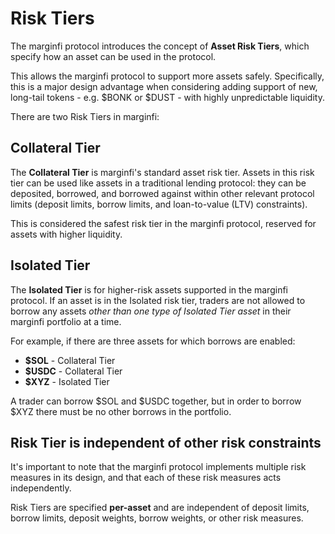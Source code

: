 # Risk Tiers

The marginfi protocol introduces the concept of **Asset Risk Tiers**, which specify how an asset can be used in the protocol.

This allows the marginfi protocol to support more assets safely. Specifically, this is a major design advantage when considering adding support of new, long-tail tokens - e.g. $BONK or $DUST - with highly unpredictable liquidity.

There are two Risk Tiers in marginfi:

## Collateral Tier

The **Collateral Tier** is marginfi's standard asset risk tier. Assets in this risk tier can be used like assets in a traditional lending protocol: they can be deposited, borrowed, and borrowed against within other relevant protocol limits (deposit limits, borrow limits, and loan-to-value (LTV) constraints).

This is considered the safest risk tier in the marginfi protocol, reserved for assets with higher liquidity.

## Isolated Tier

The **Isolated Tier** is for higher-risk assets supported in the marginfi protocol. If an asset is in the Isolated risk tier, traders are not allowed to borrow any assets _other than one type of Isolated Tier asset_ in their marginfi portfolio at a time.

For example, if there are three assets for which borrows are enabled:

* **$SOL** -  Collateral Tier
* **$USDC** - Collateral Tier
* **$XYZ** - Isolated Tier

A trader can borrow $SOL and $USDC together, but in order to borrow $XYZ there must be no other borrows in the portfolio.

## Risk Tier is independent of other risk constraints

It's important to note that the marginfi protocol implements multiple risk measures in its design, and that each of these risk measures acts independently.

Risk Tiers are specified **per-asset** and are independent of deposit limits, borrow limits, deposit weights, borrow weights, or other risk measures.
